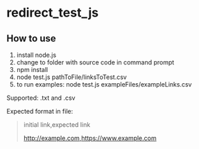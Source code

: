 # redirect_test_js

## How to use

1. install node.js
2. change to folder with source code in command prompt
3. npm install
4. node test.js pathToFile/linksToTest.csv
5. to run examples: node test.js exampleFiles/exampleLinks.csv


Supported: .txt and .csv

Expected format in file:
> initial link,expected link
>
> http://example.com,https://www.example.com
